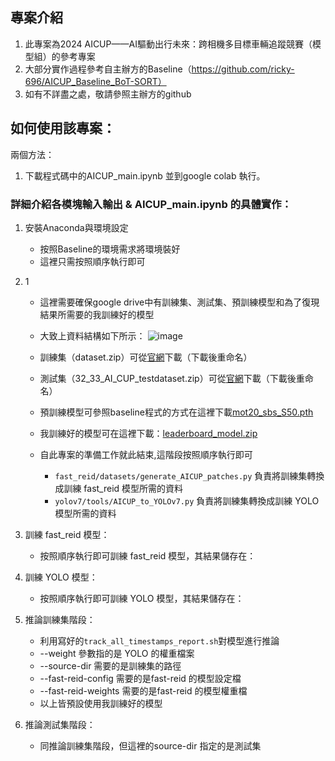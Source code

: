 ## 專案介紹
1. 此專案為2024 AICUP——AI驅動出行未來：跨相機多目標車輛追蹤競賽（模型組）的參考專案
2. 大部分實作過程參考自主辦方的Baseline（https://github.com/ricky-696/AICUP_Baseline_BoT-SORT）
3. 如有不詳盡之處，敬請參照主辦方的github

## 如何使用該專案：
兩個方法：
1. 下載程式碼中的AICUP_main.ipynb 並到google colab 執行。

### 詳細介紹各模塊輸入輸出 & AICUP_main.ipynb 的具體實作：
1. 安裝Anaconda與環境設定
    - 按照Baseline的環境需求將環境裝好
    - 這裡只需按照順序執行即可
2. 1
    - 這裡需要確保google drive中有訓練集、測試集、預訓練模型和為了復現結果所需要的我訓練好的模型
    - 大致上資料結構如下所示：
    ![image](https://github.com/Leo5307/AICUP_Baseline_BoT-SORT/assets/116941598/964c6851-0377-44c4-ad8c-4f4d09a461ea)

    - 訓練集（dataset.zip）可從[官網](https://tbrain.trendmicro.com.tw/Competitions/Details/33)下載（下載後重命名）
    - 測試集（32_33_AI_CUP_testdataset.zip）可從[官網](https://tbrain.trendmicro.com.tw/Competitions/Details/33)下載（下載後重命名）
    - 預訓練模型可參照baseline程式的方式在這裡下載[mot20_sbs_S50.pth](https://drive.google.com/file/d/1KqPQyj6MFyftliBHEIER7m_OrGpcrJwi/view?usp=sharing)
    - 我訓練好的模型可在這裡下載：[leaderboard_model.zip](https://drive.google.com/file/d/1WO7YUq7r0f2Y3P_pfchfKEZz1ITajptc/view?usp=sharing)
    - 自此專案的準備工作就此結束,這階段按照順序執行即可
        - ``` fast_reid/datasets/generate_AICUP_patches.py ``` 負責將訓練集轉換成訓練 fast_reid 模型所需的資料
        - ``` yolov7/tools/AICUP_to_YOLOv7.py ``` 負責將訓練集轉換成訓練 YOLO 模型所需的資料
3. 訓練 fast_reid 模型：
    - 按照順序執行即可訓練 fast_reid 模型，其結果儲存在：

4. 訓練 YOLO 模型：
    - 按照順序執行即可訓練 YOLO 模型，其結果儲存在：

5. 推論訓練集階段：
    - 利用寫好的``` track_all_timestamps_report.sh ```對模型進行推論
    - --weight 參數指的是 YOLO 的權重檔案 
    - --source-dir 需要的是訓練集的路徑
    - --fast-reid-config 需要的是fast-reid 的模型設定檔
    - --fast-reid-weights 需要的是fast-reid 的模型權重檔
    - 以上皆預設使用我訓練好的模型

6. 推論測試集階段：
    - 同推論訓練集階段，但這裡的source-dir 指定的是測試集


